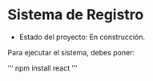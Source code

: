 <h1> Sistema de Registro </h1>

- Estado del proyecto: En construcción.

Para ejecutar el sistema, debes poner:

‘‘‘ npm install react ’’’
